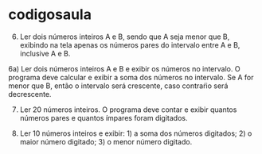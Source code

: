 # codigosaula


6) Ler dois números inteiros A e B, sendo que A seja menor que B, exibindo na tela apenas os números pares do intervalo entre A e B, inclusive A e B.

6a) Ler dois números inteiros A e B e exibir os números no intervalo. O programa deve calcular e exibir a soma dos números no intervalo. Se A for menor que B, então o intervalo será crescente, caso contraŕio será decrescente. 

7) Ler 20 números inteiros. O programa deve contar e exibir quantos números pares e quantos ímpares foram digitados. 

8) Ler 10 números inteiros e exibir: 1) a soma dos números digitados; 2) o maior número digitado; 3) o menor número digitado.

